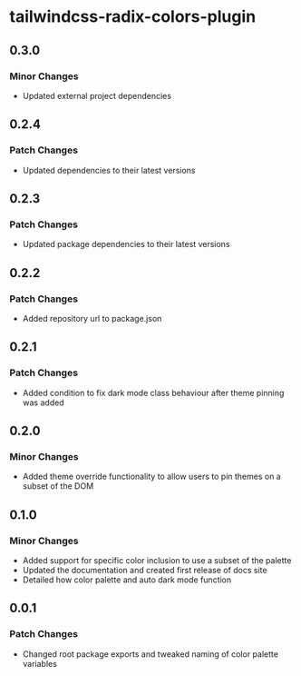 # tailwindcss-radix-colors-plugin

## 0.3.0

### Minor Changes

- Updated external project dependencies

## 0.2.4

### Patch Changes

- Updated dependencies to their latest versions

## 0.2.3

### Patch Changes

- Updated package dependencies to their latest versions

## 0.2.2

### Patch Changes

- Added repository url to package.json

## 0.2.1

### Patch Changes

- Added condition to fix dark mode class behaviour after theme pinning was added

## 0.2.0

### Minor Changes

- Added theme override functionality to allow users to pin themes on a subset of the DOM

## 0.1.0

### Minor Changes

- Added support for specific color inclusion to use a subset of the palette
- Updated the documentation and created first release of docs site
- Detailed how color palette and auto dark mode function

## 0.0.1

### Patch Changes

- Changed root package exports and tweaked naming of color palette variables
